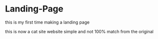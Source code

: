 # Landing-Page
this is my first time making a landing page 

this is now a cat site website
simple and not 100% match from the original